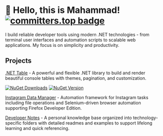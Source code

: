 # 👋 Hello, this is Mahammad! [![committers.top badge](https://user-badge.committers.top/azerbaijan/AhmadovMahammad.svg)](https://user-badge.committers.top/azerbaijan/AhmadovMahammad)

I build reliable developer tools using modern .NET technologies - from terminal user interfaces and automation scripts to scalable web applications. My focus is on simplicity and productivity.

## Projects

[.NET Table](https://github.com/AhmadovMahammad/.net-table) - A powerful and flexible .NET library to build and render beautiful console tables with themes, pagination, and customization.  

[![NuGet Downloads](https://img.shields.io/nuget/dt/TableTower.Core.svg)](https://www.nuget.org/packages/TableTower.Core) [![NuGet Version](https://img.shields.io/nuget/v/TableTower.Core.svg)](https://www.nuget.org/packages/TableTower.Core)

[Instagram Data Manager](https://github.com/AhmadovMahammad/instagram-data-manager) - Automation framework for Instagram tasks including file operations and Selenium-driven browser automation supporting Firefox Developer Edition.

[Developer Notes](https://github.com/AhmadovMahammad/developer-notes) - A personal knowledge base organized into technology-specific folders with detailed readmes and examples to support lifelong learning and quick referencing.
